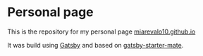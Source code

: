 # Personal page
This is the repository for my personal page [miarevalo10.github.io](http://miarevalo10.github.io/)


It was build using [Gatsby](https://www.gatsbyjs.org/) and based on [gatsby-starter-mate](https://www.gatsbyjs.org/starters/EmaSuriano/gatsby-starter-mate/).

